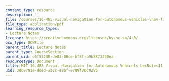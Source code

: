 ```yaml
---
content_type: resource
description: ''
file: /courses/16-485-visual-navigation-for-autonomous-vehicles-vnav-fall-2020/3db9701eddedab2ce9bfe789f06c8285_MIT16_485F20_lec11.pdf
file_type: application/pdf
learning_resource_types:
- Lecture Notes
license: https://creativecommons.org/licenses/by-nc-sa/4.0/
ocw_type: OCWFile
parent_title: Lecture Notes
parent_type: CourseSection
parent_uid: e5f53240-de03-08ce-bf8f-a9b8873390ea
resourcetype: Document
title: MIT 16.485 Visual Navigation for Autonomous Vehicels-LecNotes11
uid: 3db9701e-dded-ab2c-e9bf-e789f06c8285
---
```

